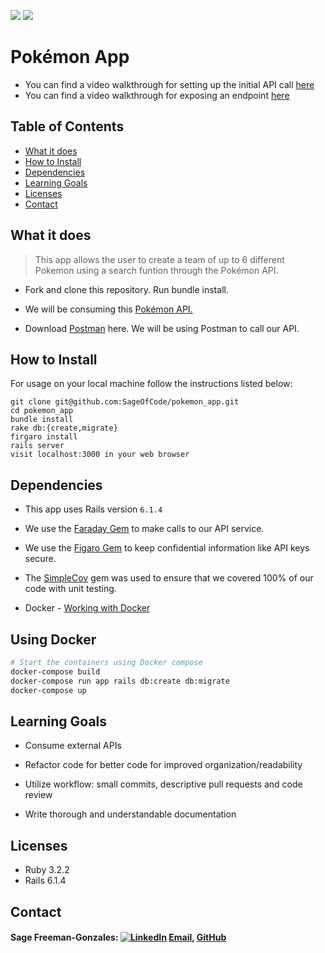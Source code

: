 <!-- Shields -->
![](https://img.shields.io/badge/Rails-5.2.4-informational?style=flat&logo=<LOGO_NAME>&logoColor=white&color=2bbc8a)
![](https://img.shields.io/badge/Ruby-2.5.3-orange)

# Pokémon App

- You can find a video walkthrough for setting up the initial API call [here](https://www.youtube.com/watch?v=NXg3oE5JMm0&pbjreload=101)
- You can find a video walkthrough for exposing an endpoint [here](https://www.youtube.com/watch?v=BkY1fWEFmYg&t=536s)


## Table of Contents
  - [What it does](#what-it-does)
  - [How to Install](#how-to-install)
  - [Dependencies](#dependencies)
  - [Learning Goals](#learning-goals)
  - [Licenses](#licenses)
  - [Contact](#contact)
  
## What it does

> This app allows the user to create a team of up to 6 different Pokemon using a search funtion through the Pokémon API.

* Fork and clone this repository. Run bundle install.

* We will be consuming this [Pokémon API.](https://pokeapi.co/) 

* Download [Postman](https://www.postman.com/downloads/) here. We will be using Postman to call our API.

## How to Install

For usage on your local machine follow the instructions listed below:

```
git clone git@github.com:SageOfCode/pokemon_app.git
cd pokemon_app
bundle install
rake db:{create,migrate}
firgaro install
rails server
visit localhost:3000 in your web browser
```

## Dependencies

* This app uses Rails version `6.1.4`

* We use the [Faraday Gem](https://github.com/lostisland/faraday) to make calls to our API service.

* We use the [Figaro Gem](https://github.com/laserlemon/figaro) to keep confidential information like API keys secure.

* The [SimpleCov](https://github.com/simplecov-ruby/simplecov) gem was used to ensure that we covered 100% of our code with unit testing. 

- Docker - [Working with Docker](https://www.digitalocean.com/community/tutorials/containerizing-a-ruby-on-rails-application-for-development-with-docker-compose)

## Using Docker

```bash
# Start the containers using Docker compose
docker-compose build
docker-compose run app rails db:create db:migrate
docker-compose up
```

## Learning Goals

  * Consume external APIs

  * Refactor code for better code for improved organization/readability

  * Utilize workflow: small commits, descriptive pull requests and code review

  * Write thorough and understandable documentation

## Licenses

  * Ruby 3.2.2
  * Rails 6.1.4
  
## Contact
    
#### Sage Freeman-Gonzales: [![LinkedIn][linkedin-shield]](https://www.linkedin.com/in/sagefreemangonzales/)  [Email](mailto:sagegonzales15@gmail.com), [GitHub](https://github.com/SageOfCode)

<!-- MARKDOWN LINKS -->
[linkedin-shield]: https://img.shields.io/badge/-LinkedIn-black.svg?style=flat-square&logo=linkedin&colorB=555

